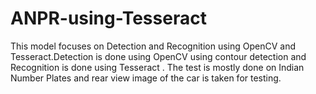 # ANPR-using-Tesseract
This model focuses on Detection and Recognition using OpenCV and Tesseract.Detection is done using OpenCV using contour detection and Recognition is done using Tesseract . The test is mostly done on Indian Number Plates and rear view image of the car is taken for testing.
